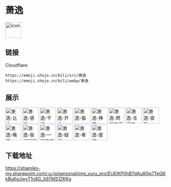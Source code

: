 # 萧逸
<img src="https://emoji.shojo.cn/bili/src/萧逸/icon.png" width="50" height="50" alt="icon">

## 链接
Cloudflare:
```
https://emoji.shojo.cn/bili/src/萧逸
https://emoji.shojo.cn/bili/webp/萧逸
```
## 展示
<img src="https://emoji.shojo.cn/bili/src/萧逸/萧逸-比心.png" width="50" height="50" alt="萧逸-比心">
<img src="https://emoji.shojo.cn/bili/src/萧逸/萧逸-感谢.png" width="50" height="50" alt="萧逸-感谢">
<img src="https://emoji.shojo.cn/bili/src/萧逸/萧逸-干杯.png" width="50" height="50" alt="萧逸-干杯">
<img src="https://emoji.shojo.cn/bili/src/萧逸/萧逸-开心.png" width="50" height="50" alt="萧逸-开心">
<img src="https://emoji.shojo.cn/bili/src/萧逸/萧逸-猫.png" width="50" height="50" alt="萧逸-猫">
<img src="https://emoji.shojo.cn/bili/src/萧逸/萧逸-捧花.png" width="50" height="50" alt="萧逸-捧花">
<img src="https://emoji.shojo.cn/bili/src/萧逸/萧逸-燃起来了.png" width="50" height="50" alt="萧逸-燃起来了">
<img src="https://emoji.shojo.cn/bili/src/萧逸/萧逸-生闷气.png" width="50" height="50" alt="萧逸-生闷气">
<img src="https://emoji.shojo.cn/bili/src/萧逸/萧逸-耍酷.png" width="50" height="50" alt="萧逸-耍酷">
<img src="https://emoji.shojo.cn/bili/src/萧逸/萧逸-晚安.png" width="50" height="50" alt="萧逸-晚安">
<img src="https://emoji.shojo.cn/bili/src/萧逸/萧逸-我们是冠军.png" width="50" height="50" alt="萧逸-我们是冠军">
<img src="https://emoji.shojo.cn/bili/src/萧逸/萧逸-一键三连.png" width="50" height="50" alt="萧逸-一键三连">
<img src="https://emoji.shojo.cn/bili/src/萧逸/萧逸-疑问.png" width="50" height="50" alt="萧逸-疑问">
<img src="https://emoji.shojo.cn/bili/src/萧逸/萧逸-晕.png" width="50" height="50" alt="萧逸-晕">
<img src="https://emoji.shojo.cn/bili/src/萧逸/萧逸-震惊.png" width="50" height="50" alt="萧逸-震惊">

## 下载地址

https://shamiko-my.sharepoint.com/:u:/g/personal/img_yuru_pro/EUElKP0hB7dAu8i5e7TeQ6kBuKpJwyT1n8G_h97MS1ZKKg